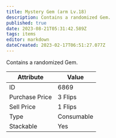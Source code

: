 ```yaml
---
title: Mystery Gem (arm Lv.18)
description: Contains a randomized Gem.
published: true
date: 2023-08-21T05:31:42.589Z
tags: items
editor: markdown
dateCreated: 2023-02-17T06:51:27.077Z
---
```


Contains a randomized Gem.

|Attribute|Value|
|-|-|
|ID|6869|
|Purchase Price|3 Flips|
|Sell Price|1 Flips|
|Type|Consumable|
|Stackable|Yes|

